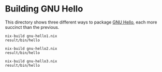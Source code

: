 # Building GNU Hello

This directory shows three different ways to package [GNU Hello][],
each more succinct than the previous.

```shell
nix-build gnu-hello1.nix
result/bin/hello

nix-build gnu-hello2.nix
result/bin/hello

nix-build gnu-hello3.nix
result/bin/hello
```

[GNU Hello]: https://www.gnu.org/software/hello/
